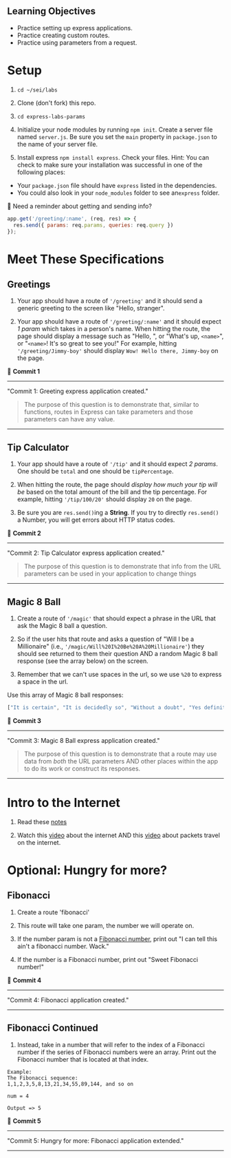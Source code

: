## Learning Objectives
* Practice setting up express applications.
* Practice creating custom routes.
* Practice using parameters from a request.

# Setup
1. `cd ~/sei/labs`
2. Clone (don't fork) this repo.
3. `cd express-labs-params`
4. Initialize your node modules by running `npm init`. Create a server file named `server.js`. Be sure you set the `main` property in `package.json` to the name of your server file.

5. Install express `npm install express`. Check your files. Hint: You can check to make sure your installation was successful in one of the following places:
- Your `package.json` file should have `express` listed in the dependencies.
- You could also look in your `node_modules` folder to see an`express` folder.

:elephant: Need a reminder about getting and sending info?

```js
app.get('/greeting/:name', (req, res) => {
  res.send({ params: req.params, queries: req.query })
});
```

# Meet These Specifications

## Greetings
1. Your app should have a route of `'/greeting'` and it should send a generic greeting to the screen like "Hello, stranger".

2. Your app should have a route of `'/greeting/:name'` and it should expect *1 param* which takes in a person's name. When hitting the route, the page should display a message such as "Hello, <name>", or "What's up, `<name>`", or "`<name>`! It's so great to see you!" For example, hitting `'/greeting/Jimmy-boy'` should display `Wow! Hello there, Jimmy-boy` on the page.

&#x1F534; **Commit 1** <br>
<hr>
"Commit 1: Greeting express application created."

>The purpose of this question is to demonstrate that, similar to functions, routes in Express can take parameters and those parameters can have any value.

<hr>

## Tip Calculator
1. Your app should have a route of `'/tip'` and it should expect *2 params*. One should be `total` and one should be `tipPercentage`.

2. When hitting the route, the page should *display how much your tip will be* based on the total amount of the bill and the tip percentage. For example, hitting `'/tip/100/20'` should display `20` on the page.

3. Be sure you are `res.send()`ing a **String**.  If you try to directly `res.send()` a Number, you will get errors about HTTP status codes.

&#x1F534; **Commit 2** <br>
<hr>
"Commit 2: Tip Calculator express application created."

>The purpose of this question is to demonstrate that info from the URL parameters can be used in your application to change things

<hr>


## Magic 8 Ball
1. Create a route of `'/magic'` that should expect a phrase in the URL that ask the Magic 8 ball a question.

2. So if the user hits that route and asks a question of "Will I be a Millionaire" (i.e., `'/magic/Will%20I%20Be%20A%20Millionaire'`) they should see returned to them their question AND a random Magic 8 ball response (see the array below) on the screen.

3. Remember that we can't use spaces in the url, so we use `%20` to express a space in the url.

Use this array of Magic 8 ball responses:

```js
["It is certain", "It is decidedly so", "Without a doubt", "Yes definitely","You may rely on it", "As I see it yes", "Most likely", "Outlook good","Yes", "Signs point to yes", "Reply hazy try again", "Ask again later","Better not tell you now", "Cannot predict now", "Concentrate and ask again","Don't count on it", "My reply is no", "My sources say no","Outlook not so good", "Very doubtful"]
```

&#x1F534; **Commit 3** <br>
<hr>

"Commit 3: Magic 8 Ball express application created."

>The purpose of this question is to demonstrate that a route may use data from _both_ the URL parameters AND other places within the app to do its work or construct its responses.

<hr>

# Intro to the Internet

1. Read these [notes](https://git.generalassemb.ly/WebDev-Connected-Classroom/how-the-internet-works-notes/blob/master/README.md)

1. Watch this [video](https://www.youtube.com/watch?v=7_LPdttKXPc) about the internet AND this [video](https://www.youtube.com/watch?v=xIuBmOufbls) about packets travel on the internet.

# Optional: Hungry for more?

## Fibonacci
1. Create a route 'fibonacci'

2. This route will take one param, the number we will operate on.

3. If the number param is not a [Fibonacci number](https://en.wikipedia.org/wiki/Fibonacci_number), print out "I can tell this ain't a fibonacci number. Wack."

4. If the number is a Fibonacci number, print out "Sweet Fibonacci number!"

&#x1F534; **Commit 4** <br>
<hr>
"Commit 4: Fibonacci application created."
<hr>

## Fibonacci Continued
1. Instead, take in a number that will refer to the index of a Fibonacci number if the series of Fibonacci numbers were an array. Print out the Fibonacci number that is located at that index.

```
Example:
The Fibonacci sequence:
1,1,2,3,5,8,13,21,34,55,89,144, and so on

num = 4

Output => 5
```

&#x1F534; **Commit 5** <br>
<hr>
"Commit 5: Hungry for more: Fibonacci application extended."
<hr>
